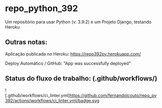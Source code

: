 # repo_python_392

Um repositório para usar Python (v: 3.9.2) e um Projeto Django, testando Heroku


## Outras notas:

Aplicação publicada no Heroku:
https://repo392py.herokuapp.com/

Deploy Automático / GitHub: "App was successfully deployed"

## Status do fluxo de trabalho: (.github/workflows/)

![.github/workflows/ci_linter.yml]https://github.com/fernandolcouto/repo_py392/actions/workflows/ci_linter.yml/badge.svg


